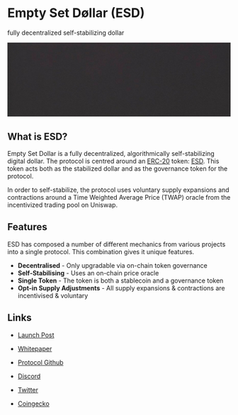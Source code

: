 # Empty Set Døllar (ESD)

fully decentralized self-stabilizing dollar

![](_media/header.jpg)

## What is ESD?

Empty Set Dollar is a fully decentralized, algorithmically self-stabilizing digital dollar. The protocol is centred around an [ERC-20](https://www.investopedia.com/news/what-erc20-and-what-does-it-mean-ethereum/) token: [ESD](https://www.coingecko.com/en/coins/empty-set-dollar). This token acts both as the stabilized dollar and as the governance token for the protocol. 

In order to self-stabilize, the protocol uses voluntary supply expansions and contractions around a Time Weighted Average Price (TWAP) oracle from the incentivized trading pool on Uniswap.

## Features

ESD has composed a number of different mechanics from various projects into a single protocol. This combination gives it unique features.

- **Decentralised** - Only upgradable via on-chain token governance 
- **Self-Stabilising** - Uses an on-chain price oracle
- **Single Token** - The token is both a stablecoin and a governance token
- **Opt-in Supply Adjustments** - All supply expansions & contractions are incentivised & voluntary

## Links
- [Launch Post](https://medium.com/d%C3%B8llar/introducing-d%C3%B8llar-and-the-ess-f48222b4e138)

- [Whitepaper](https://github.com/emptysetsquad/dollar/raw/master/d%C3%B8llar.pdf) 

- [Protocol Github](https://github.com/emptysetsquad/dollar)

- [Discord](https://discord.com/invite/vPws9Vp)

- [Twitter](https://twitter.com/emptysetsquad)

- [Coingecko](https://www.coingecko.com/en/coins/empty-set-dollar)



